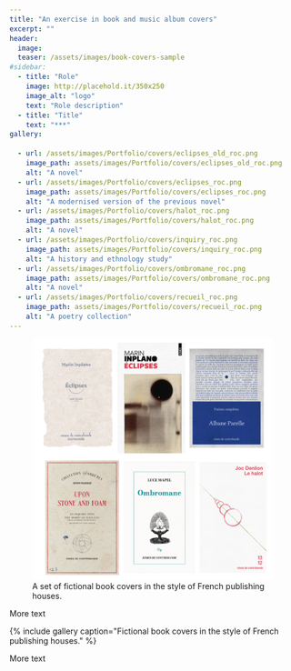 ```yaml
---
title: "An exercise in book and music album covers"
excerpt: ""
header:
  image:
  teaser: /assets/images/book-covers-sample
#sidebar:
  - title: "Role"
    image: http://placehold.it/350x250
    image_alt: "logo"
    text: "Role description"
  - title: "Title"
    text: "***"
gallery:

  - url: /assets/images/Portfolio/covers/eclipses_old_roc.png
    image_path: assets/images/Portfolio/covers/eclipses_old_roc.png
    alt: "A novel"
  - url: /assets/images/Portfolio/covers/eclipses_roc.png
    image_path: assets/images/Portfolio/covers/eclipses_roc.png
    alt: "A modernised version of the previous novel"
  - url: /assets/images/Portfolio/covers/halot_roc.png
    image_path: assets/images/Portfolio/covers/halot_roc.png
    alt: "A novel"
  - url: /assets/images/Portfolio/covers/inquiry_roc.png
    image_path: assets/images/Portfolio/covers/inquiry_roc.png
    alt: "A history and ethnology study"
  - url: /assets/images/Portfolio/covers/ombromane_roc.png
    image_path: assets/images/Portfolio/covers/ombromane_roc.png
    alt: "A novel"
  - url: /assets/images/Portfolio/covers/recueil_roc.png
    image_path: assets/images/Portfolio/covers/recueil_roc.png
    alt: "A poetry collection"
---
```

<figure>
  <img src="/assets/images/Portfolio/covers/covers_roc.png" alt="A set of fictional book covers in the style of French publishing houses">
  <figcaption>A set of fictional book covers in the style of French publishing houses.</figcaption>
</figure>

More text

{% include gallery caption="Fictional book covers in the style of French publishing houses." %}

More text
